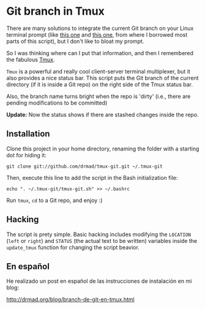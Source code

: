 Git branch in Tmux
==================

There are many solutions to integrate the current Git branch on your Linux terminal
prompt (like [this one][1] and [this one][2], from where I borrowed most parts of
this script), but I don't like to bloat my prompt. 

So I was thinking where can I put that information, and then I remembered the
fabulous [Tmux][2].

`Tmux` is a powerful and really cool client-server terminal multiplexer, but it
also provides a nice status bar. This script puts the Git branch of the current
directory (if it is inside a Git repo) on the right side of the Tmux status bar.

Also, the branch name turns bright when the repo is 'dirty' (i.e., there are 
pending modifications to be committed)

**Update:** Now the status shows if there are stashed changes inside the repo.

## Installation

Clone this project in your home directory, renaming the folder with a starting
dot for hiding it:

    git clone git://github.com/drmad/tmux-git.git ~/.tmux-git
  
Then, execute this line to add the script in the Bash initialization file:

    echo ". ~/.tmux-git/tmux-git.sh" >> ~/.bashrc
  
Run `tmux`, `cd` to a Git repo, and enjoy :)

## Hacking

The script is prety simple. Basic hacking includes modifying the `LOCATION` (`left`
or `right`) and `STATUS` (the actual text to be written) variables inside the 
`update_tmux` function for changing the script beavior.

## En español

He realizado un post en español de las instrucciones de instalación en mi blog:

http://drmad.org/blog/branch-de-git-en-tmux.html

[1]: https://github.com/jimeh/git-aware-prompt
[2]: http://aaroncrane.co.uk/2009/03/git_branch_prompt/
[3]: http://tmux.sourceforge.net/
